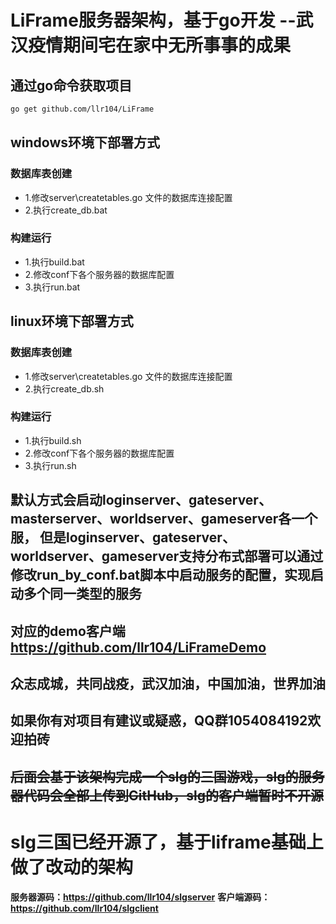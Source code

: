 # LiFrame服务器架构，基于go开发 --武汉疫情期间宅在家中无所事事的成果

## 通过go命令获取项目

```bash
go get github.com/llr104/LiFrame
```
## windows环境下部署方式
### 数据库表创建
- 1.修改server\createtables.go 文件的数据库连接配置
- 2.执行create_db.bat

### 构建运行
- 1.执行build.bat
- 2.修改conf下各个服务器的数据库配置
- 3.执行run.bat


## linux环境下部署方式
### 数据库表创建
- 1.修改server\createtables.go 文件的数据库连接配置
- 2.执行create_db.sh

### 构建运行
- 1.执行build.sh
- 2.修改conf下各个服务器的数据库配置
- 3.执行run.sh

## 默认方式会启动loginserver、gateserver、masterserver、worldserver、gameserver各一个服， 但是loginserver、gateserver、worldserver、gameserver支持分布式部署可以通过修改run_by_conf.bat脚本中启动服务的配置，实现启动多个同一类型的服务

## 对应的demo客户端 https://github.com/llr104/LiFrameDemo
## 众志成城，共同战疫，武汉加油，中国加油，世界加油
## 如果你有对项目有建议或疑惑，QQ群1054084192欢迎拍砖
## ~~后面会基于该架构完成一个slg的三国游戏，slg的服务器代码会全部上传到GitHub，slg的客户端暂时不开源~~ 



# slg三国已经开源了，基于liframe基础上做了改动的架构

**服务器源码：https://github.com/llr104/slgserver** 
**客户端源码：https://github.com/llr104/slgclient**

